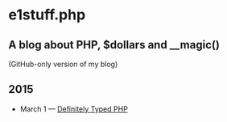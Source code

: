 # e1stuff.php 
## A blog about PHP, $dollars and __magic()

(GitHub-only version of my blog)
 
## 2015

* March 1 — [Definitely Typed PHP](2015-03-01-definitely-typed-php.md)